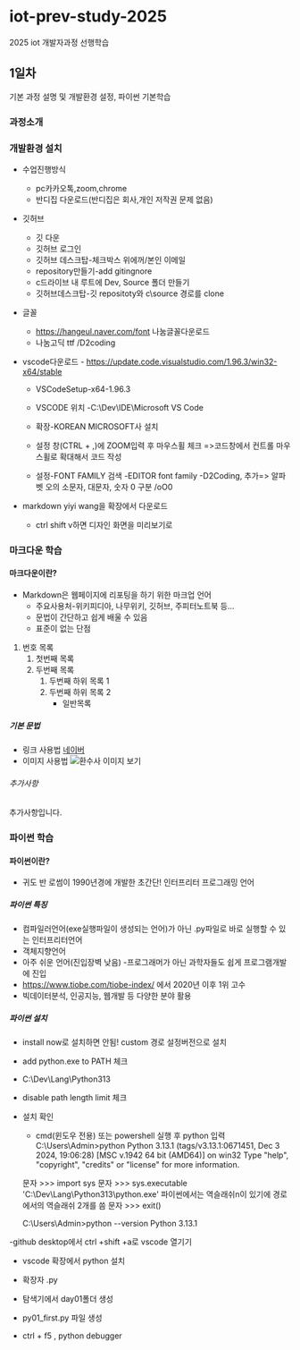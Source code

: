 # iot-prev-study-2025
2025 iot 개발자과정 선행학습

## 1일차
기본 과정 설명 및 개발환경 설정, 파이썬 기본학습

### 과정소개

### 개발환경 설치
- 수업진행방식
    - pc카카오톡,zoom,chrome
    - 반디집 다운로드(반디집은 회사,개인 저작권 문제 없음)

- 깃허브
    - 깃 다운
    - 깃허브 로그인
    - 깃허브 데스크탑-체크박스 위에꺼/본인 이메일
    - repository만들기-add gitingnore
    - c드라이브 내 루트에 Dev, Source 폴더 만들기
    - 깃허브데스크탑-깃 repositoty와 c\source 경로를 clone

- 글꼴
    - https://hangeul.naver.com/font 나눔글꼴다운로드
    - 나눔고딕 ttf /D2coding

- vscode다운로드 - https://update.code.visualstudio.com/1.96.3/win32-x64/stable
    - VSCodeSetup-x64-1.96.3
    - VSCODE 위치 -C:\Dev\IDE\Microsoft VS Code

    - 확장-KOREAN MICROSOFT사 설치
    - 설정 창(CTRL + ,)에 ZOOM입력 후 마우스휠 체크  =>코드창에서 컨트롤 마우스휠로 확대해서 코드 작성 
    - 설정-FONT FAMILY 검색 -EDITOR  font family -D2Coding,   추가=> 알파벳 오의 소문자, 대문자, 숫자 0 구분 /oO0

- markdown yiyi wang을 확장에서 다운로드 
    - ctrl shift v하면 디자인 화면을 미리보기로 

### 마크다운 학습

#### 마크다운이란?
- Markdown은 웹페이지에 리포팅을 하기 위한 마크업 언어
    - 주요사용처-위키피디아, 나무위키, 깃허브, 주피터노트북 등...
    - 문법이 간단하고 쉽게 배울 수 있음
    - 표준이 없는 단점

1. 번호 목록
    1. 첫번째 목록
    2. 두번째 목록
        1. 두번째 하위 목록 1
        2. 두번째 하위 목록 2
            - 일반목록


##### 기본 문법
- 링크 사용법
[네이버](https://www.naver.com)
- 이미지 사용법
![환수사 이미지 보기](https://ssl.pstatic.net/melona/libs/1522/1522020/aa5b48b7e7f7e1e6d44c_20250109174152630.jpg)

###### 추가사항
추가사항입니다.

### 파이썬 학습

#### 파이썬이란?
- 귀도 반 로썸이 1990년경에 개발한 초간단! 인터프리터 프로그래밍 언어

##### 파이썬 특징
- 컴파일러언어(exe실행파일이 생성되는 언어)가 아닌 .py파일로 바로 실행할 수 있는 인터프리터언어
- 객체지향언어
- 아주 쉬운 언어(진입장벽 낮음)
-프로그래머가 아닌 과학자들도 쉽게 프로그램개발에 진입
- https://www.tiobe.com/tiobe-index/ 에서 2020년 이후 1위 고수
- 빅데이터분석, 인공지능, 웹개발 등 다양한 분야 활용

##### 파이썬 설치
- install now로 설치하면 안됨!  custom 경로 설정버전으로 설치 
- add python.exe to PATH 체크
- C:\Dev\Lang\Python313
- disable path length limit 체크
- 설치 확인
    - cmd(윈도우 전용) 또는 powershell 실행 후 python 입력
    C:\Users\Admin>python
    Python 3.13.1 (tags/v3.13.1:0671451, Dec  3 2024, 19:06:28) [MSC v.1942 64 bit (AMD64)] on win32
    Type "help", "copyright", "credits" or "license" for more information.
    
    문자 >>> import sys
    문자 >>> sys.executable
    'C:\\Dev\\Lang\\Python313\\python.exe'         파이썬에서는 역슬래쉬n이 있기에 경로에서의 역슬래쉬 2개를 씀
    문자 >>> exit()

    C:\Users\Admin>python --version
    Python 3.13.1
   
-github desktop에서 ctrl +shift +a로 vscode 열기기
- vscode 확장에서 python 설치
- 확장자 .py

- 탐색기에서 day01폴더 생성
- py01_first.py 파일 생성
- ctrl + f5 , python debugger